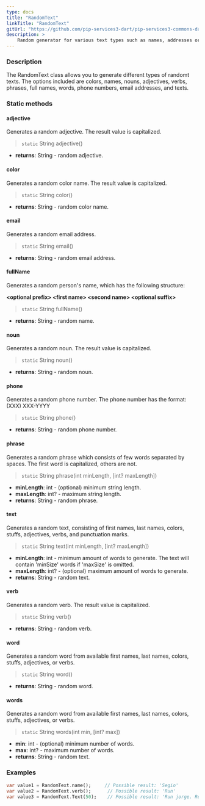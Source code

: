 ```yaml
---
type: docs
title: "RandomText"
linkTitle: "RandomText"
gitUrl: "https://github.com/pip-services3-dart/pip-services3-commons-dart"
description: >
    Random generator for various text types such as names, addresses or phone numbers.
---
```


### Description

The RandomText class allows you to generate different types of randomt texts. The options included are colors, names, nouns, adjectives, verbs, phrases, full names, words, phone numbers, email addresses, and texts.


### Static methods

#### adjective
Generates a random adjective.
The result value is capitalized.

> `static` String adjective() 

- **returns**: String - random adjective.

#### color
Generates a random color name.
The result value is capitalized.

> `static` String color()

- **returns**: String - random color name.

#### email
Generates a random email address.

> `static` String email()

- **returns**: String - random email address.

#### fullName
Generates a random person's name, which has the following structure:

**\<optional prefix\> \<first name\> \<second name\> \<optional suffix\>**

> `static` String fullName()

- **returns**: String - random name.


#### noun
Generates a random noun.
The result value is capitalized.

> `static` String noun()

- **returns**: String - random noun.

#### phone
Generates a random phone number.
The phone number has the format: (XXX) XXX-YYYY

> `static` String phone()

- **returns**: String - random phone number.


#### phrase
Generates a random phrase which consists of few words separated by spaces.
The first word is capitalized, others are not.

> `static` String phrase(int minLength, [int? maxLength])

- **minLength**: int - (optional) minimum string length.
- **maxLength**: int? -  maximum string length.
- **returns**: String -  random phrase.

#### text
Generates a random text, consisting of first names, last names, colors, stuffs, adjectives, verbs, and punctuation marks.

> `static` String text(int minLength, [int? maxLength])

- **minLength**: int - minimum amount of words to generate. The text will contain 'minSize' words if 'maxSize' is omitted.
- **maxLength**: int? -  (optional) maximum amount of words to generate.
- **returns**: String -  random text.

#### verb
Generates a random verb.
The result value is capitalized.

> `static` String verb()

- **returns**: String - random verb.


#### word
Generates a random word from available first names, last names, colors, stuffs, adjectives, or verbs.

> `static` String word()

- **returns**: String - random word.

#### words
Generates a random word from available first names, last names, colors, stuffs, adjectives, or verbs.

> `static` String words(int min, [int? max])

- **min**: int - (optional) minimum number of words.
- **max**: int? - maximum number of words.
- **returns**: String - random text.

### Examples

```dart
var value1 = RandomText.name();     // Possible result: 'Segio'
var value2 = RandomText.verb();      // Possible result: 'Run'
var value3 = RandomText.Text(50);    // Possible result: 'Run jorge. Red high scream?'

```
